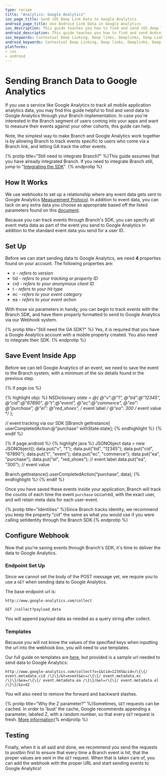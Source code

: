 ```yaml
---
type: recipe
title: "Analytics: Google Analytics"
ios_page_title: Send iOS Deep Link Data to Google Analytics
android_page_title: Use Android Link Data in Google Analytics
ios_description: This guide teaches you how to find and send iOS deep link data to Google Analytics through your Branch Metrics implementation.
android_description: This guide teaches you how to find and send Android deep link data to Google Analytics through your Branch Metrics implementation.
ios_keywords: Contextual Deep Linking, Deep links, Deeplinks, Deep Linking, Deeplinking, Deferred Deep Linking, Deferred Deeplinking, Google App Indexing, Google App Invites, Apple Universal Links, Apple Spotlight Search, Facebook App Links, AppLinks, Deepviews, Deep views, Google Analytics, iOS, Webhook
android_keywords: Contextual Deep Linking, Deep links, Deeplinks, Deep Linking, Deeplinking, Deferred Deep Linking, Deferred Deeplinking, Google App Indexing, Google App Invites, Apple Universal Links, Apple Spotlight Search, Facebook App Links, AppLinks, Deepviews, Deep views, Google Analytics, Android, Webhook
platforms:
- ios
- android
---
```


# Sending Branch Data to Google Analytics

If you use a service like Google Analytics to track all mobile application analytics data, you may find this guide helpful to find and send data to Google Analytics through your Branch implementation. In case you're interested in the Branch segment of users coming into your apps and want to measure their events against your other cohorts, this guide can help.

Note, the simplest way to make Branch and Google Analytics work together is by allowing Branch to track events specific to users who come via a Branch link, and letting GA track the other events.

{% protip title="Still need to integrate Branch?" %}This guide assumes that you have already integrated Branch. If you need to integrate Branch still, jump to "[Integrating the SDK](/recipes/quickstart_guide/ios/)".
{% endprotip %}

## How It Works

We use webhooks to set up a relationship where any event data gets sent to Google Analytics [Measurement Protocol](https://developers.google.com/analytics/devguides/collection/protocol/v1/devguide). In addition to event data, you can tack on any extra data you choose as appropriate based off the listed parameters found on this [document](https://developers.google.com/analytics/devguides/collection/protocol/v1/devguide).

Because you can track events through Branch's SDK, you can specify all event meta data as part of the event you send to Google Analytics in addition to the standard event data you send for a user ID.

## Set Up

Before we can start sending data to Google Analytics, we need **4** properties found on your account. The following properties are:

- v - *refers to version*
- tid - *refers to your tracking or property ID*
- cid - *refers to your anonymous client ID*
- t - *refers to your hit type*
- ec - *refers to your event category*
- ea - *refers to your event action*

With those six parameters in handy, you can begin to track events with the Branch SDK, and have them properly formatted to send to Google Analytics via our Webhook system.

{% protip title="Still need the GA SDK?" %} Yes, it is required that you have a Google Analytics account with a mobile property created. You also need to integrate their SDK.
{% endprotip %}

## Save Event Inside App

Before we can tell Google Analytics of an event, we need to save the event to the Branch system, with a minimum of the six details found in the previous step.

{% if page.ios %}

{% highlight objc %}
NSDictionary *state = @{
    @"v":@"1",
    @"tid":@"12345",
    @"cid":@"67890",
    @"t":@"event",
    @"ec":@"commerce",
    @"ea": @"purchase",
    @"el": @"red_shoes", /* event label */
    @"ea": 300 /* event value */ };

// event tracking via our SDK
[[Branch getInstance] userCompletedAction:@"purchase" withState:state];
{% endhighlight %}
{% endif %}

{% if page.android %}
{% highlight java %}
JSONObject data = new JSONObject();
data.put("v", "1");
data.put("tid", "12345");
data.put("cid", "67890");
data.put("t", "event");
data.put("ec", "commerce");
data.put("ea", "purchase");
data.put("el", "red_shoes"); // event label
data.put("ea", "300"); // event value

Branch.getInstance().userCompletedAction(“purchase”, data);
{% endhighlight %}
{% endif %}

Once you have saved these events inside your application, Branch will track the counts of each time the event `purchase` occurred, with the exact user, and will retain meta data for each user-event. 

{% protip title="Identities" %}Since Branch tracks identity, we recommend you keep the property "cid" the same as what you would use if you were calling setIdentity through the Branch SDK.{% endprotip %}


## Configure Webhook

Now that you're saving events through Branch's SDK, it's time to deliver the data to Google Analytics.

### Endpoint Set Up

Since we cannot set the body of the POST message yet, we require you to use a `GET` when sending data to Google Analytics.

The base endpoint url is:

```
http://www.google-analytics.com/collect
```

```
GET /collect?payload_data
```

You will append payload data as needed as a query string after collect.

### Templates

Because you will not know the values of the specified keys when inputting the url into the webhook box, you will need to use templates.

Our full guide on templates are [here](/recipes/webhooks_and_exporting_data), but provided is a sample url needed to send data to Google Analytics:

```
http://www.google-analytics.com/collect?v=1&tid=12345&cid=/\{\{/ event.metadata.cid /\}\}/&t=event&ec=/\{\{/ event.metadata.ec /\}\}/&ea=/\{\{/ event.metadata.ea /\}\}/&el=/\{\{/ event.metadata.el /\}\}/&z=42
```

You will also need to remove the forward and backward slashes.

{% protip title="Why the Z parameter?" %}Sometimes, `GET` requests can be cached. In order to 'bust' the cache, Google recommends appending a parameter, labeled Z, with a random number, so that every `GET` request is fresh. [More information](https://developers.google.com/analytics/devguides/collection/protocol/v1/parameters#z){% endprotip %}

## Testing

Finally, when it is all said and done, we recommend you send the requests to postbin first to ensure that every time a Branch event is hit, that the proper values are sent in the `GET` request. When that is taken care of, you can add the webhook with the proper URL and start sending events to Google Analytics!
